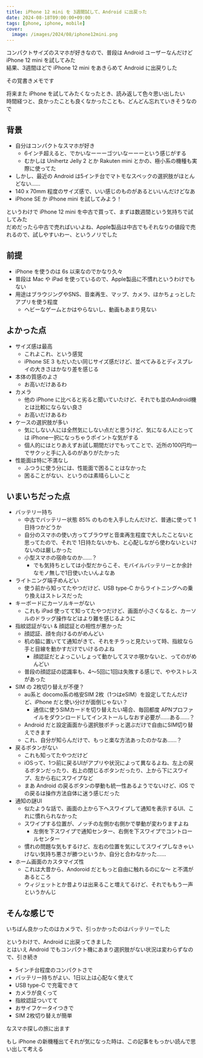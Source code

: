 ```yaml
---
title: iPhone 12 mini を 3週間試して、Android に出戻った
date: 2024-08-18T09:00:00+09:00
tags: [phone, iphone, mobile]
cover:
  image: /images/2024/08/iphone12mini.png
---
```


コンパクトサイズのスマホが好きなので、普段は Android ユーザーなんだけど iPhone 12 mini を試してみた  
結果、3週間ほどで iPhone 12 mini をあきらめて Android に出戻りした

その覚書きメモです

将来また iPhone を試してみたくなったとき、読み返して色々思い出したい  
時間経つと、良かったことも良くなかったことも、どんどん忘れていきそうなので

## 背景

- 自分はコンパクトなスマホが好き
  - 6インチ超えると、でかいなーーーゴツいなーーーという感じがする
  - むかしは Unihertz Jelly 2 とか Rakuten mini とかの、極小系の機種も実際に使ってた
- しかし、最近の Android は5インチ台でマトモなスペックの選択肢がほとんどない……
- 140 x 70mm 程度のサイズ感で、いい感じのものがあるといいんだけどなあ
- iPhone SE か iPhone mini を試してみよう！

というわけで iPhone 12 mini を中古で買って、まずは数週間という気持ちで試してみた  
だめだったら中古で売ればいいよね、Apple製品は中古でもそれなりの値段で売れるので、試しやすいわー、というノリでした

## 前提

- iPhone を使うのは 6s 以来なのでかなり久々
- 普段は Mac や iPad を使っているので、Apple製品に不慣れというわけでもない
- 用途はブラウジングやSNS、音楽再生、マップ、カメラ、ほかちょっとしたアプリを使う程度
  - ヘビーなゲームとかはやらないし、動画もあまり見ない

## よかった点

- サイズ感は最高
  - これよこれ、という感覚
  - iPhone SE 3 もだいたい同じサイズ感だけど、並べてみるとディスプレイの大きさはかなり差を感じる
- 本体の質感のよさ
  - お高いだけあるわ
- カメラ
  - 他の iPhone に比べると劣ると聞いていたけど、それでも並のAndroid機とは比較にならない良さ
  - お高いだけあるわ
- ケースの選択肢が多い
  - 気にしない人には全然気にしない点だと思うけど、気になる人にとっては iPhone一択になっちゃうポイントな気がする
  - 個人的にはとりあえずお試し期間だけでもってことで、近所の100円均一でサクッと手に入るのがありがたかった
- 性能面は特に不満なし
  - ふつうに使う分には、性能面で困ることはなかった
  - 困ることがない、というのは素晴らしいこと

## いまいちだった点

- バッテリー持ち
  - 中古でバッテリー状態 85% のものを入手したんだけど、普通に使って 1日持つかどうか
  - 自分のスマホの使い方ってブラウザと音楽再生程度で大したことないと思ってたので、それで 1日持たないかも、と心配しながら使わないといけないのは厳しかった
  - 小型スマホの宿命なのか……？
    - でも気持ちとしては小型だからこそ、モバイルバッテリーとか余計なモノ無しで1日使いたいんよなあ
- ライトニング端子めんどい
  - 使う前から知ってたやつだけど、USB type-C からライトニングへの乗り換えはストレスだった
- キーボードにカーソルキーがない
  - これも iPad 使ってて知ってたやつだけど、画面が小さくなると、カーソルのドラッグ操作などはより難を感じるように
- 指紋認証がない & 顔認証との相性が悪かった
  - 顔認証、顔を向けるのがめんどい
  - 机の脇に置いてて通知がきて、それをチラっと見たいって時、指紋なら手と目線を動かすだけでいけるのよね
    - 顔認証だとよっこいしょって動かしてスマホ覗かないと、ってのがめんどい
  - 普段の顔認証の認識率も、4〜5回に1回は失敗する感じで、ややストレスがあった
- SIM の 2枚切り替えが不便？
  - au系と docomo系の格安SIM 2枚（1つはeSIM）を設定してたんだけど、iPhone だと使い分けが面倒じゃない？
    - 通信に使うSIMカードを切り替えたい場合、毎回都度 APNプロファイルをダウンロードしてインストールしなおす必要が……ある……？
  - Android だと設定画面から選択肢ポチっと選ぶだけで自由にSIM切り替えできます
  - これ、自分が知らんだけで、もっと楽な方法あったのかなあ……？
- 戻るボタンがない
  - これも知ってたやつだけど
  - iOSって、1つ前に戻るUIがアプリや状況によって異なるよね、左上の戻るボタンだったり、右上の閉じるボタンだったり、上から下にスワイプ、左から右にスワイプなど
  - まあ Android の戻るボタンの挙動も統一性あるようでないけど、iOS での戻るは操作方法自体に迷う感じだった
- 通知の謎UI
  - 似たような話で、画面の上から下へスワイプして通知を表示するUI、これに慣れられなかった
  - スワイプする位置が、ノッチの左側か右側かで挙動が変わりますよね
    - 左側を下スワイプで通知センター、右側を下スワイプでコントロールセンター
  - 慣れの問題な気もするけど、左右の位置を気にしてスワイプしなきゃいけない気持ち悪さが勝つというか、自分と合わなかった……
- ホーム画面のカスタマイズ性
  - これは大昔から、Andoroid だともっと自由に触れるのにな〜 と不満があるところ
  - ウィジェットとか昔よりは出来ること増えてるけど、それでももう一声というかんじ

## そんな感じで

いちばん良かったのはカメラで、引っかかったのはバッテリーでした

というわけで、Android に出戻ってきました  
とはいえ Android でもコンパクト機にあまり選択肢がない状況は変わらずなので、引き続き

- 5インチ台程度のコンパクトさで
- バッテリー持ちがよい、1日以上は心配なく使えて
- USB type-C で充電できて
- カメラが良くって
- 指紋認証ついてて
- おサイフケータイつきで
- SIM 2枚切り替えが簡単

なスマホ探しの旅に出ます

もし iPhone の新機種出てそれが気になった時は、この記事をもっかい読んで思い出して考える

